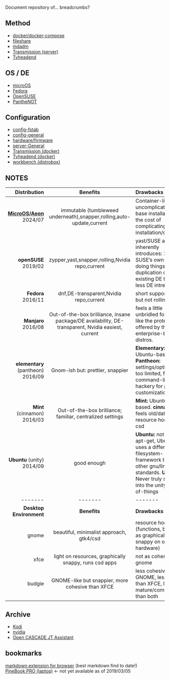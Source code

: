 Document repository of... breadcrumbs? 

## Method
- [docker/docker-compose](serverConfigDocker.md)  
- [fileshare](fileshare/README.md)  
- [mdadm](mdadm.md)  
- [Transmission (server)](serverConfigTransmission.md)  
- [Tvheadend](serverConfigTVH.md)  

## OS / DE
- [microOS](microOS.md)  
- [Fedora](fedora.md)  
- [OpenSUSE](opensuse.md)  
- [PantheNOT](pantheNOT/README.md)  

## Configuration
- [config-fstab](fstab.md)  
- [config-general](config.md)  
- [hardware/firmware](hardware/README.md)
- [server-General](serverConfigGeneral.md)  
- [Transmission (docker)](serverConfigDocker.md#transmission)  
- [Tvheadend (docker)](serverConfigDocker.md#tvheadend)  
- [workbench (distrobox)](configDistrobox.md)  

## NOTES

Distribution	|	Benefits |	Drawbacks
--:|:--:|:--
**[MicroOS](https://en.opensuse.org/Portal:MicroOS)/[Aeon](https://en.opensuse.org/Portal:Aeon)** 2024/07	|	immutable (tumbleweed underneath),snapper,rolling,auto-update,current	| Container-life uncomplicates the base installation at the cost of complicating app installation/operation
**openSUSE** 2019/02	|	zypper,yast,snapper,rolling,Nvidia repo,current	| yast/SUSE approach inherently introduces: 1) SUSE’s own way of doing things 2) a duplication of existing DE tools 3) less DE intregration
**Fedora** 2016/11	|	dnf,DE-transparent,Nvidia repo,current	| short support life, but not rolling.
**Manjaro** 2016/08	|	Out-of-the-box brilliance, insane package/DE availability, DE-transparent, Nvidia easiest, current	| feels a little unbridled for me. I like the protections offered by the enterprise-backed distros.
**elementary** (pantheon) 2016/09|	Gnom-ish but: prettier, snappier	| **Elementary:** Ubuntu-based. **Pantheon:** settings/options are too limited, forcing command-line hackery for petty customization
**Mint** (cinnamon) 2016/03	|	Out-of-the-box brilliance; familiar, centralized settings	| **Mint:** Ubuntu-based. **cinnamon:** feels old/dated, resource hog, anti-csd
**Ubuntu** (unity) 2014/09	|	good enough	| **Ubuntu:** not a fan of apt-get, Ubuntu uses a different filesystem-framework than the other gnu/linux standards. **Unity:** Never truly settled into the unity way-of-things
------- | ------- | -------
**Desktop Environment**	|	**Benefits**	|	**Drawbacks**
gnome	|	beautiful, minimalist approach, gtk4/csd | resource hog (functions, but not as graphically snappy on older hardware)
xfce	|	light on resources, graphically snappy, runs csd apps | not as cohesive as gnome
budgie	|	GNOME-like but snappier, more cohesive than XFCE	| less cohesive than GNOME, less snappy than XFCE, less mature/complete than both

## Archive
- [Kodi](archive/kodi-gen.md)  
- [nvidia](archive/nvidia.md)  
- [Open CASCADE JT Assistant](archive/jtviewer.md)  

## bookmarks
[markdown extension for browser](https://github.com/simov/markdown-viewer) (best markdown find to date!)  
[PineBook PRO (laptop)](https://forum.pine64.org/showthread.php?tid=7093&pid=43850#pid43850) <- not yet available as of 2019/03/05  
